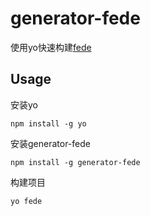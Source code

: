 # generator-fede  
使用yo快速构建[fede](https://github.com/keenwon/fede)

## Usage
安装yo

    npm install -g yo

安装generator-fede

    npm install -g generator-fede

构建项目

    yo fede
